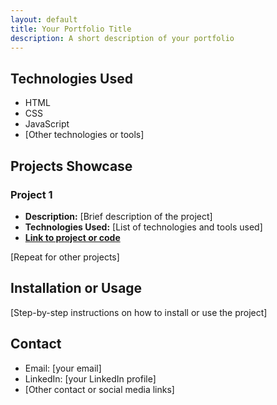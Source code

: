 ```yaml
---
layout: default
title: Your Portfolio Title
description: A short description of your portfolio
---
```



## Technologies Used
- HTML
- CSS
- JavaScript
- [Other technologies or tools]

## Projects Showcase
### Project 1
- **Description:** [Brief description of the project]
- **Technologies Used:** [List of technologies and tools used]
- **[Link to project or code](URL)**

[Repeat for other projects]

## Installation or Usage
[Step-by-step instructions on how to install or use the project]

## Contact
- Email: [your email]
- LinkedIn: [your LinkedIn profile]
- [Other contact or social media links]


